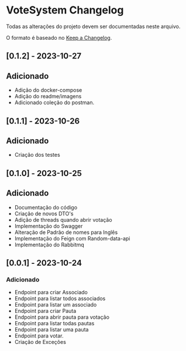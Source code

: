 # VoteSystem Changelog

Todas as alterações do projeto devem ser documentadas neste arquivo.

O formato é baseado no [Keep a Changelog](https://keepachangelog.com/en/1.0.0/).

## [0.1.2] - 2023-10-27

## Adicionado

- Adição do docker-compose
- Adição do readme/imagens
- Adicionado coleção do postman.

## [0.1.1] - 2023-10-26

## Adicionado

- Criação dos testes

## [0.1.0] - 2023-10-25

## Adicionado

- Documentação do código
- Criação de novos DTO's
- Adição de threads quando abrir votação
- Implementação do Swagger
- Alteração de Padrão de nomes para Inglês
- Implementação do Feign com Random-data-api
- Implementação do Rabbitmq

## [0.0.1] - 2023-10-24

### Adicionado

- Endpoint para criar Associado
- Endpoint para listar todos associados
- Endpoint para listar um associado
- Endpoint para criar Pauta
- Endpoint para abrir pauta para votação
- Endpoint para listar todas pautas
- Endpoint para listar uma pauta
- Endpoint para votar.
- Criação de Exceções
